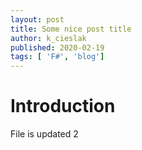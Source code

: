 ```yaml
---
layout: post
title: Some nice post title
author: k_cieslak
published: 2020-02-19
tags: [ 'F#', 'blog']
---
```

# Introduction

File is updated 2
